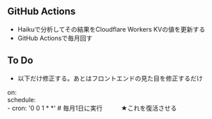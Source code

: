 ## GitHub Actions
- Haikuで分析してその結果をCloudflare Workers KVの値を更新する
- GitHub Actionsで毎月回す

## To Do
- 以下だけ修正する。あとはフロントエンドの見た目を修正するだけ

on:<br>
  schedule:<br>
    - cron: '0 0 1 * *' # 毎月1日に実行　　　★これを復活させる

